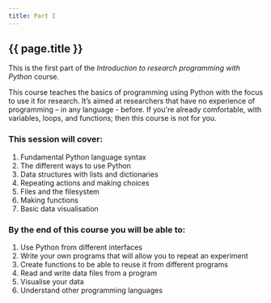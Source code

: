 ```yaml
---
title: Part I
---
```

## {{ page.title }}

This is the first part of the *Introduction to research programming with Python* course.

This course teaches the basics of programming using Python with the focus to use
it for research. It’s aimed at researchers that have no experience of
programming – in any language - before. If you're already comfortable, with
variables, loops, and functions; then this course is not for you.

### This session will cover:

1. Fundamental Python language syntax
2. The different ways to use Python
3. Data structures with lists and dictionaries
4. Repeating actions and making choices
5. Files and the filesystem
6. Making functions
7. Basic data visualisation
    
### By the end of this course you will be able to:

1. Use Python from different interfaces
2. Write your own programs that will allow you to repeat an experiment
3. Create functions to be able to reuse it from different programs
4. Read and write data files from a program
5. Visualise your data
6. Understand other programming languages
    
